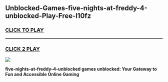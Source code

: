 
## Unblocked-Games-five-nights-at-freddy-4-unblocked-Play-Free-l10fz
<h3>
<a href="https://premium76.site?title=five-nights-at-freddy-4-unblocked&ref=20M">CLICK TO PLAY</a></h3>
<hr>

<h3>
<a href="https://premium76.site?title=five-nights-at-freddy-4-unblocked&ref=20M">CLICK 2 PLAY</a>
  
</h3>

<a href="https://premium76.site?title=five-nights-at-freddy-4-unblocked&ref=19M"><img src="https://clearcache.store/games.png"></a>


**five-nights-at-freddy-4-unblocked games unblocked: Your Gateway to Fun and Accessible Online Gaming**
